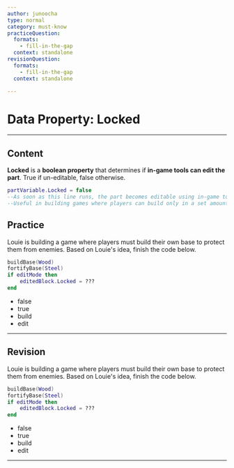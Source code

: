 ```yaml
---
author: junoocha
type: normal
category: must-know
practiceQuestion:
  formats:
    - fill-in-the-gap
  context: standalone
revisionQuestion:
  formats:
    - fill-in-the-gap
  context: standalone

---
```


# Data Property: Locked
---

## Content

**Locked** is a **boolean property** that determines if **in-game tools can edit the part**. True if un-editable, false otherwise.

```lua
partVariable.Locked = false
--As soon as this line runs, the part becomes editable using in-game tools
--Useful in building games where players can build only in a set amount of time
```

## Practice
Louie is building a game where players must build their own base to protect them from enemies. Based on Louie's idea, finish the code below.
```lua
buildBase(Wood)
fortifyBase(Steel)
if editMode then 
    editedBlock.Locked = ???
end
```
- false
- true
- build
- edit
---

## Revision
Louie is building a game where players must build their own base to protect them from enemies. Based on Louie's idea, finish the code below.
```lua
buildBase(Wood)
fortifyBase(Steel)
if editMode then 
    editedBlock.Locked = ???
end
```
- false
- true
- build
- edit
---